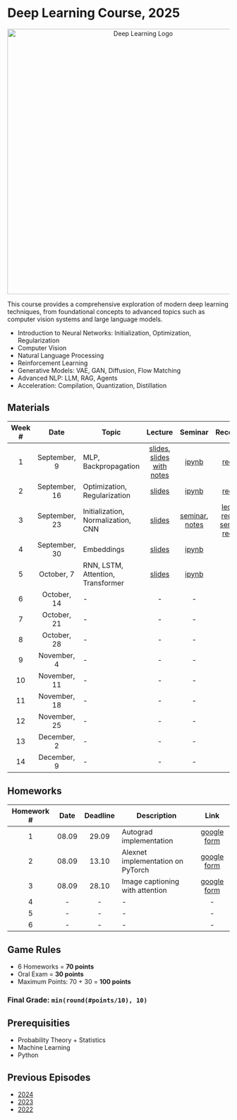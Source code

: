 # Deep Learning Course, 2025

<p align="center">
  <img width="600" alt="Deep Learning Logo" src="https://github.com/user-attachments/assets/8d0b86dd-7769-4c8c-bc8a-3695e1c64aae" />
</p>

This course provides a comprehensive exploration of modern deep learning techniques, from foundational concepts to advanced topics such as computer vision systems and large language models.

- Introduction to Neural Networks: Initialization, Optimization, Regularization
- Computer Vision
- Natural Language Processing
- Reinforcement Learning
- Generative Models: VAE, GAN, Diffusion, Flow Matching
- Advanced NLP: LLM, RAG, Agents
- Acceleration: Compilation, Quantization, Distillation

## Materials

| Week # | Date | Topic | Lecture | Seminar | Recording |
| :-: | :-: | - | :-: | :-: | :-: |
| 1 | September, 9 | MLP, Backpropagation | [slides](https://github.com/intsystems/Deep-Learning-Course/blob/main/lectures/Lecture%201.pdf), [slides with notes](https://github.com/intsystems/Deep-Learning-Course/blob/main/lectures/Lecture%201%20(with%20notes).pdf) | [ipynb](https://github.com/intsystems/Deep-Learning-Course/blob/main/seminars/Seminar_1_autodiff_impl.ipynb) | [record](https://www.youtube.com/watch?v=5nJy3tk-bBk) |
| 2 | September, 16 | Optimization, Regularization | [slides](https://github.com/intsystems/Deep-Learning-Course/blob/main/lectures/Lecture%202.pdf) | [ipynb](https://github.com/intsystems/Deep-Learning-Course/blob/main/seminars/Seminar_2_torch_intro.ipynb) | [record](https://www.youtube.com/watch?v=ISBiQuQoWdE) |
| 3 | September, 23 | Initialization, Normalization, CNN | [slides](https://github.com/intsystems/Deep-Learning-Course/blob/main/lectures/Lecture%203.pdf) | [seminar](https://github.com/intsystems/Deep-Learning-Course/blob/main/seminars/Seminar_3_convolution.ipynb), [notes](https://github.com/intsystems/Deep-Learning-Course/blob/main/seminars/Seminar_3_notes.pdf) | [lecture record](https://www.youtube.com/watch?v=CCwrJHJ-5CI), [seminar record](https://www.youtube.com/watch?v=7XNGYyTWHO4) |
| 4 | September, 30 | Embeddings | [slides](https://github.com/intsystems/Deep-Learning-Course/blob/main/lectures/Lecture%204.pdf) | [ipynb](https://github.com/intsystems/Deep-Learning-Course/blob/main/seminars/Seminar_4_NLP_1.ipynb)  | - |
| 5 | October, 7 | RNN, LSTM, Attention, Transformer | [slides](https://github.com/intsystems/Deep-Learning-Course/blob/main/lectures/Lecture%205.pdf)  | [ipynb](https://github.com/intsystems/Deep-Learning-Course/blob/main/seminars/Seminar_5_NLP_2.ipynb) | - |
| 6 | October, 14 | - | - | - | - |
| 7 | October, 21 | - | - | - | - |
| 8 | October, 28 | - | - | - | - |
| 9 | November, 4 | - | - | - | - |
| 10 | November, 11 | - | - | - | - |
| 11 | November, 18 | - | - | - | - |
| 12 | November, 25 | - | - | - | - |
| 13 | December, 2 | - | - | - | - |
| 14 | December, 9 | - | - | - | - |

## Homeworks

| Homework # | Date | Deadline | Description | Link |
| :-: | :-: | :-: | - | :-: |
| 1 | 08.09 | 29.09 | Autograd implementation | [google form](https://forms.gle/7V29FvAw2NFyu6yW9) |
| 2 | 08.09 | 13.10 | Alexnet implementation on PyTorch | [google form](https://forms.gle/wYxgGXk2TXrvp1yA6) |
| 3 | 08.09 | 28.10 | Image captioning with attention | [google form](https://forms.gle/QsPFczTsbqktgvxn6) |
| 4 | - | - | - | - |
| 5 | - | - | - | - |
| 6 | - | - | - | - |

## Game Rules

- 6 Homeworks = **70 points**
- Oral Exam = **30 points**
- Maximum Points: 70 + 30 = **100 points**

### Final Grade: `min(round(#points/10), 10)`

## Prerequisities
- Probability Theory + Statistics
- Machine Learning
- Python

## Previous Episodes
- [2024](https://github.com/intsystems/Deep-Learning-Course/tree/course-2024)
- [2023](https://github.com/intsystems/Deep-Learning-Course/tree/course-2023)
- [2022](https://github.com/intsystems/Deep-Learning-Course/tree/course-2022)
